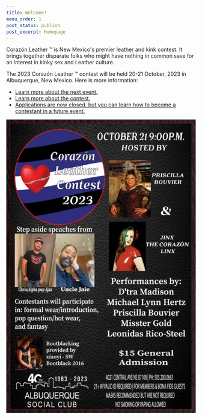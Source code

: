 ```yaml
---
title: Welcome!
menu_order: 1
post_status: publish
post_excerpt: Homepage
---
```


Corazón Leather &#8482; is New Mexico's premier leather and kink contest.  It brings together disparate folks who might have nothing in common save for an interest in kinky sex and Leather culture.

The 2023 Corazón Leather &#8482; contest will be held 20-21 October, 2023 in Albuquerque, New Mexico. Here is more information:

* [Learn more about the next event.](http://www.corazonleathernm.com/index.php/event)
* [Learn more about the contest.](http://www.corazonleathernm.com/index.php/about)
* [Applications are now closed, but you can learn how to become a contestant in a future event.](http://www.corazonleathernm.com/index.php/contestant)

![2023 Poster](/_images/2023-poster.jpg "2023 Poster")
